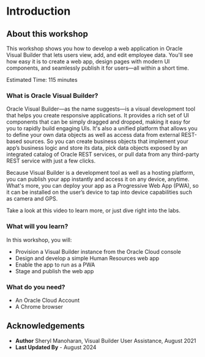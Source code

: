 # Introduction

## About this workshop

This workshop shows you how to develop a web application in Oracle Visual Builder that lets users view, add, and edit employee data. You'll see how easy it is to create a web app, design pages with modern UI components, and seamlessly publish it for users—all within a short time.

Estimated Time: 115 minutes

### What is Oracle Visual Builder?

Oracle Visual Builder—as the name suggests—is a visual development tool that helps you create responsive applications. It provides a rich set of UI components that can be simply dragged and dropped, making it easy for you to rapidly build engaging UIs. It's also a unified platform that allows you to define your own data objects as well as access data from external REST-based sources. So you can create business objects that implement your app’s business logic and store its data, pick data objects exposed by an integrated catalog of Oracle REST services, or pull data from any third-party REST service with just a few clicks.

Because Visual Builder is a development tool as well as a hosting platform, you can publish your app instantly and access it on any device, anytime. What's more, you can deploy your app as a Progressive Web App (PWA), so it can be installed on the user’s device to tap into device capabilities such as camera and GPS.

Take a look at this video to learn more, or just dive right into the labs.

  [](youtube:Z-b0ayPRhwY)

### What will you learn?

In this workshop, you will:

- Provision a Visual Builder instance from the Oracle Cloud console
- Design and develop a simple Human Resources web app
- Enable the app to run as a PWA
- Stage and publish the web app

### What do you need?

- An Oracle Cloud Account
- A Chrome browser

## Acknowledgements

- **Author** Sheryl Manoharan, Visual Builder User Assistance, August 2021
- **Last Updated By** - August 2024
